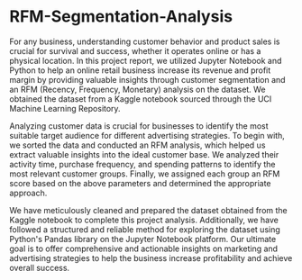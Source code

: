 # RFM-Segmentation-Analysis
For any business, understanding customer behavior and product sales is crucial for survival and 
success, whether it operates online or has a physical location. In this project report, we utilized 
Jupyter Notebook and Python to help an online retail business increase its revenue and profit 
margin by providing valuable insights through customer segmentation and an RFM (Recency, 
Frequency, Monetary) analysis on the dataset. We obtained the dataset from a Kaggle notebook 
sourced through the UCI Machine Learning Repository. 

Analyzing customer data is crucial for businesses to identify the most suitable target audience for 
different advertising strategies. To begin with, we sorted the data and conducted an RFM 
analysis, which helped us extract valuable insights into the ideal customer base. We analyzed 
their activity time, purchase frequency, and spending patterns to identify the most relevant 
customer groups. Finally, we assigned each group an RFM score based on the above parameters 
and determined the appropriate approach. 

We have meticulously cleaned and prepared the dataset obtained from the Kaggle notebook to 
complete this project analysis. Additionally, we have followed a structured and reliable method 
for exploring the dataset using Python's Pandas library on the Jupyter Notebook platform. Our 
ultimate goal is to offer comprehensive and actionable insights on marketing and advertising 
strategies to help the business increase profitability and achieve overall success.
